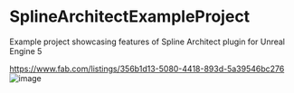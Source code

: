 # SplineArchitectExampleProject
Example project showcasing features of Spline Architect plugin for Unreal Engine 5

https://www.fab.com/listings/356b1d13-5080-4418-893d-5a39546bc276
![image](https://github.com/user-attachments/assets/43a5c168-0950-43c2-b89e-a30fbde0936e)
